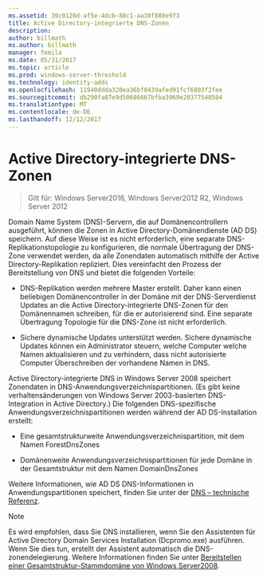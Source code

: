 ```yaml
---
ms.assetid: 39c0126d-af5e-4dcb-88c1-aa38f888e973
title: Active Directory-integrierte DNS-Zonen
description: 
author: billmath
ms.author: billmath
manager: femila
ms.date: 05/31/2017
ms.topic: article
ms.prod: windows-server-threshold
ms.technology: identity-adds
ms.openlocfilehash: 11940ddda320ea36bf8439afed91fcf6803f2fee
ms.sourcegitcommit: db290fa07e9d50686667bfba3969e20377548504
ms.translationtype: MT
ms.contentlocale: de-DE
ms.lasthandoff: 12/12/2017
---
```

# <a name="active-directory-integrated-dns-zones"></a>Active Directory-integrierte DNS-Zonen

>Gilt für: Windows Server2016, Windows Server2012 R2, Windows Server 2012

Domain Name System (DNS)-Servern, die auf Domänencontrollern ausgeführt, können die Zonen in Active Directory-Domänendienste (AD DS) speichern. Auf diese Weise ist es nicht erforderlich, eine separate DNS-Replikationstopologie zu konfigurieren, die normale Übertragung der DNS-Zone verwendet werden, da alle Zonendaten automatisch mithilfe der Active Directory-Replikation repliziert. Dies vereinfacht den Prozess der Bereitstellung von DNS und bietet die folgenden Vorteile:  
  
-   DNS-Replikation werden mehrere Master erstellt. Daher kann einen beliebigen Domänencontroller in der Domäne mit der DNS-Serverdienst Updates an die Active Directory-integrierte DNS-Zonen für den Domänennamen schreiben, für die er autorisierend sind. Eine separate Übertragung Topologie für die DNS-Zone ist nicht erforderlich.  
  
-   Sichere dynamische Updates unterstützt werden. Sichere dynamische Updates können ein Administrator steuern, welche Computer welche Namen aktualisieren und zu verhindern, dass nicht autorisierte Computer Überschreiben der vorhandene Namen in DNS.  
  
Active Directory-integrierte DNS in Windows Server 2008 speichert Zonendaten in DNS-Anwendungsverzeichnispartitionen. (Es gibt keine verhaltensänderungen von Windows Server 2003-basierten DNS-Integration in Active Directory.) Die folgenden DNS-spezifische Anwendungsverzeichnispartitionen werden während der AD DS-Installation erstellt:  
  
-   Eine gesamtstrukturweite Anwendungsverzeichnispartition, mit dem Namen ForestDnsZones  
  
-   Domänenweite Anwendungsverzeichnispartitionen für jede Domäne in der Gesamtstruktur mit dem Namen DomainDnsZones  
  
Weitere Informationen, wie AD DS DNS-Informationen in Anwendungspartitionen speichert, finden Sie unter der [DNS – technische Referenz](https://go.microsoft.com/fwlink/?LinkId=106636).  
  
> [!NOTE]  
> Es wird empfohlen, dass Sie DNS installieren, wenn Sie den Assistenten für Active Directory Domain Services Installation (Dcpromo.exe) ausführen. Wenn Sie dies tun, erstellt der Assistent automatisch die DNS-zonendelegierung. Weitere Informationen finden Sie unter [Bereitstellen einer Gesamtstruktur-Stammdomäne von Windows Server2008](https://technet.microsoft.com/library/cc731174.aspx).  
  


